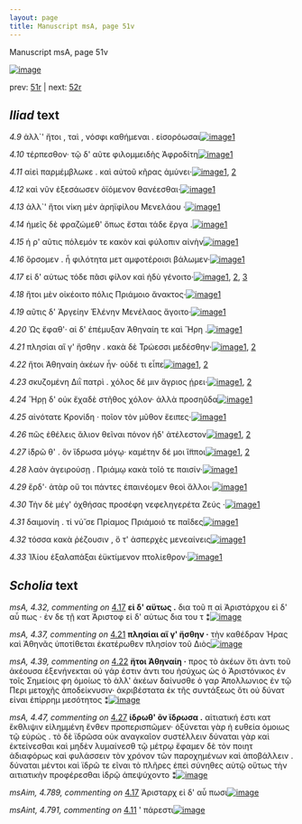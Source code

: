 ```yaml
---
layout: page
title: Manuscript msA, page 51v
---
```


Manuscript msA, page 51v

[![image](http://www.homermultitext.org/iipsrv?OBJ=IIP,1.0&FIF=/project/homer/pyramidal/deepzoom/hmt/vaimg/2017a/VA051VN_0553.tif&WID=100&CVT=JPEG)](http://www.homermultitext.org/ict2/?urn=urn:cite2:hmt:vaimg.2017a:VA051VN_0553)

prev:  [51r](../51r/) | next:  [52r](../52r/)

## *Iliad* text

*4.9* <a id="4.9"/> ἀλλ`' ἤτοι , ταὶ , νόσφι καθήμεναι . εἰσορόωσαι[![image](http://www.homermultitext.org/iipsrv?OBJ=IIP,1.0&FIF=/project/homer/pyramidal/deepzoom/hmt/vaimg/2017a/VA051VN_0553.tif&RGN=0.4865,0.2254,0.3574,0.0278&WID=1000&CVT=JPEG)](http://www.homermultitext.org/ict2/?urn=urn:cite2:hmt:vaimg.2017a:VA051VN_0553@0.4865,0.2254,0.3574,0.0278)[1](#msA_4.784)

*4.10* <a id="4.10"/> τέρπεσθον· τῷ δ' αῦτε φιλομμειδὴς Ἀφροδίτη[![image](http://www.homermultitext.org/iipsrv?OBJ=IIP,1.0&FIF=/project/homer/pyramidal/deepzoom/hmt/vaimg/2017a/VA051VN_0553.tif&RGN=0.4895,0.2442,0.3574,0.0278&WID=1000&CVT=JPEG)](http://www.homermultitext.org/ict2/?urn=urn:cite2:hmt:vaimg.2017a:VA051VN_0553@0.4895,0.2442,0.3574,0.0278)[1](#msA_4.784)

*4.11* <a id="4.11"/> αἰεὶ παρμέμβλωκε . καὶ αὐτοῦ κῆρας ἀμύνει·[![image](http://www.homermultitext.org/iipsrv?OBJ=IIP,1.0&FIF=/project/homer/pyramidal/deepzoom/hmt/vaimg/2017a/VA051VN_0553.tif&RGN=0.4895,0.2637,0.3614,0.0278&WID=1000&CVT=JPEG)](http://www.homermultitext.org/ict2/?urn=urn:cite2:hmt:vaimg.2017a:VA051VN_0553@0.4895,0.2637,0.3614,0.0278)[1](#msAint_4.791), [2](#msA_4.784)

*4.12* <a id="4.12"/> καὶ νῦν ἐξεσάωσεν ὀϊόμενον θανέεσθαι·[![image](http://www.homermultitext.org/iipsrv?OBJ=IIP,1.0&FIF=/project/homer/pyramidal/deepzoom/hmt/vaimg/2017a/VA051VN_0553.tif&RGN=0.4845,0.2802,0.3614,0.0278&WID=1000&CVT=JPEG)](http://www.homermultitext.org/ict2/?urn=urn:cite2:hmt:vaimg.2017a:VA051VN_0553@0.4845,0.2802,0.3614,0.0278)[1](#msA_4.784)

*4.13* <a id="4.13"/> ἀλλ`' ἤτοι νίκη μὲν ἀρηϊφίλου Μενελάου ·[![image](http://www.homermultitext.org/iipsrv?OBJ=IIP,1.0&FIF=/project/homer/pyramidal/deepzoom/hmt/vaimg/2017a/VA051VN_0553.tif&RGN=0.4815,0.2983,0.3614,0.0278&WID=1000&CVT=JPEG)](http://www.homermultitext.org/ict2/?urn=urn:cite2:hmt:vaimg.2017a:VA051VN_0553@0.4815,0.2983,0.3614,0.0278)[1](#msA_4.784)

*4.14* <a id="4.14"/> ἡμεῖς δὲ φραζώμεθ' ὅπως ἔσται τάδε ἔργα .[![image](http://www.homermultitext.org/iipsrv?OBJ=IIP,1.0&FIF=/project/homer/pyramidal/deepzoom/hmt/vaimg/2017a/VA051VN_0553.tif&RGN=0.4905,0.3171,0.3664,0.0278&WID=1000&CVT=JPEG)](http://www.homermultitext.org/ict2/?urn=urn:cite2:hmt:vaimg.2017a:VA051VN_0553@0.4905,0.3171,0.3664,0.0278)[1](#msA_4.784)

*4.15* <a id="4.15"/> ή ρ' αῦτις πόλεμόν τε κακὸν καὶ φύλοπιν αἰνὴν[![image](http://www.homermultitext.org/iipsrv?OBJ=IIP,1.0&FIF=/project/homer/pyramidal/deepzoom/hmt/vaimg/2017a/VA051VN_0553.tif&RGN=0.4905,0.3366,0.3734,0.0278&WID=1000&CVT=JPEG)](http://www.homermultitext.org/ict2/?urn=urn:cite2:hmt:vaimg.2017a:VA051VN_0553@0.4905,0.3366,0.3734,0.0278)[1](#msA_4.784)

*4.16* <a id="4.16"/> ὄρσομεν . ἦ φιλότητα μετ αμφοτέροισι βάλωμεν·[![image](http://www.homermultitext.org/iipsrv?OBJ=IIP,1.0&FIF=/project/homer/pyramidal/deepzoom/hmt/vaimg/2017a/VA051VN_0553.tif&RGN=0.4885,0.3546,0.3784,0.0308&WID=1000&CVT=JPEG)](http://www.homermultitext.org/ict2/?urn=urn:cite2:hmt:vaimg.2017a:VA051VN_0553@0.4885,0.3546,0.3784,0.0308)[1](#msA_4.784)

*4.17* <a id="4.17"/> εἰ δ' αύτως τόδε πᾶσι φίλον καὶ ἡδὺ γένοιτο·[![image](http://www.homermultitext.org/iipsrv?OBJ=IIP,1.0&FIF=/project/homer/pyramidal/deepzoom/hmt/vaimg/2017a/VA051VN_0553.tif&RGN=0.4855,0.3734,0.3784,0.0308&WID=1000&CVT=JPEG)](http://www.homermultitext.org/ict2/?urn=urn:cite2:hmt:vaimg.2017a:VA051VN_0553@0.4855,0.3734,0.3784,0.0308)[1](#msAim_4.789), [2](#msA_4.784), [3](#msA_4.32)

*4.18* <a id="4.18"/> ἤτοι μὲν οἰκέοιτο πόλις Πριάμοιο ἄνακτος·[![image](http://www.homermultitext.org/iipsrv?OBJ=IIP,1.0&FIF=/project/homer/pyramidal/deepzoom/hmt/vaimg/2017a/VA051VN_0553.tif&RGN=0.4835,0.3929,0.3784,0.0308&WID=1000&CVT=JPEG)](http://www.homermultitext.org/ict2/?urn=urn:cite2:hmt:vaimg.2017a:VA051VN_0553@0.4835,0.3929,0.3784,0.0308)[1](#msA_4.784)

*4.19* <a id="4.19"/> αῦτις δ' Ἀργείην Ἑλένην Μενέλαος ἄγοιτο·[![image](http://www.homermultitext.org/iipsrv?OBJ=IIP,1.0&FIF=/project/homer/pyramidal/deepzoom/hmt/vaimg/2017a/VA051VN_0553.tif&RGN=0.4785,0.4117,0.3784,0.0308&WID=1000&CVT=JPEG)](http://www.homermultitext.org/ict2/?urn=urn:cite2:hmt:vaimg.2017a:VA051VN_0553@0.4785,0.4117,0.3784,0.0308)[1](#msA_4.784)

*4.20* <a id="4.20"/> Ὡς ἔφαθ'· αἱ δ' ἐπέμυξαν Ἀθηναίη τε καὶ Ἥρη .[![image](http://www.homermultitext.org/iipsrv?OBJ=IIP,1.0&FIF=/project/homer/pyramidal/deepzoom/hmt/vaimg/2017a/VA051VN_0553.tif&RGN=0.4845,0.4275,0.3964,0.0353&WID=1000&CVT=JPEG)](http://www.homermultitext.org/ict2/?urn=urn:cite2:hmt:vaimg.2017a:VA051VN_0553@0.4845,0.4275,0.3964,0.0353)[1](#msA_4.784)

*4.21* <a id="4.21"/> πλησίαι αἵ γ' ἥσθην . κακὰ δὲ Τρώεσσι μεδέσθην·[![image](http://www.homermultitext.org/iipsrv?OBJ=IIP,1.0&FIF=/project/homer/pyramidal/deepzoom/hmt/vaimg/2017a/VA051VN_0553.tif&RGN=0.4715,0.4463,0.4084,0.0353&WID=1000&CVT=JPEG)](http://www.homermultitext.org/ict2/?urn=urn:cite2:hmt:vaimg.2017a:VA051VN_0553@0.4715,0.4463,0.4084,0.0353)[1](#msA_4.37), [2](#msA_4.784)

*4.22* <a id="4.22"/> ἤτοι Ἀθηναίη ἀκέων ἦν· οὐδέ τι εἶπε[![image](http://www.homermultitext.org/iipsrv?OBJ=IIP,1.0&FIF=/project/homer/pyramidal/deepzoom/hmt/vaimg/2017a/VA051VN_0553.tif&RGN=0.4725,0.4643,0.3644,0.0353&WID=1000&CVT=JPEG)](http://www.homermultitext.org/ict2/?urn=urn:cite2:hmt:vaimg.2017a:VA051VN_0553@0.4725,0.4643,0.3644,0.0353)[1](#msA_4.784), [2](#msA_4.39)

*4.23* <a id="4.23"/> σκυζομένη Διῒ πατρὶ . χόλος δέ μιν ἄγριος ῄρει·[![image](http://www.homermultitext.org/iipsrv?OBJ=IIP,1.0&FIF=/project/homer/pyramidal/deepzoom/hmt/vaimg/2017a/VA051VN_0553.tif&RGN=0.4905,0.4793,0.4174,0.0353&WID=1000&CVT=JPEG)](http://www.homermultitext.org/ict2/?urn=urn:cite2:hmt:vaimg.2017a:VA051VN_0553@0.4905,0.4793,0.4174,0.0353)[1](#msA_4.784), [2](#msAim_4.790)

*4.24* <a id="4.24"/> Ἥρῃ δ' οὐκ ἔχαδὲ στῆθος χόλον· ἀλλὰ προσηῦδα[![image](http://www.homermultitext.org/iipsrv?OBJ=IIP,1.0&FIF=/project/homer/pyramidal/deepzoom/hmt/vaimg/2017a/VA051VN_0553.tif&RGN=0.4835,0.4981,0.4174,0.0353&WID=1000&CVT=JPEG)](http://www.homermultitext.org/ict2/?urn=urn:cite2:hmt:vaimg.2017a:VA051VN_0553@0.4835,0.4981,0.4174,0.0353)[1](#msA_4.784)

*4.25* <a id="4.25"/> αἰνότατε Κρονίδη · ποῖον τὸν μῦθον ἔειπες·[![image](http://www.homermultitext.org/iipsrv?OBJ=IIP,1.0&FIF=/project/homer/pyramidal/deepzoom/hmt/vaimg/2017a/VA051VN_0553.tif&RGN=0.4805,0.5184,0.4174,0.0353&WID=1000&CVT=JPEG)](http://www.homermultitext.org/ict2/?urn=urn:cite2:hmt:vaimg.2017a:VA051VN_0553@0.4805,0.5184,0.4174,0.0353)[1](#msA_4.784)

*4.26* <a id="4.26"/> πῶς ἐθέλεις ἅλιον θεῖναι πόνον ἠδ' ἀτέλεστον[![image](http://www.homermultitext.org/iipsrv?OBJ=IIP,1.0&FIF=/project/homer/pyramidal/deepzoom/hmt/vaimg/2017a/VA051VN_0553.tif&RGN=0.4825,0.5364,0.4174,0.0353&WID=1000&CVT=JPEG)](http://www.homermultitext.org/ict2/?urn=urn:cite2:hmt:vaimg.2017a:VA051VN_0553@0.4825,0.5364,0.4174,0.0353)[1](#msA_4.784), [2](#msA_4.44)

*4.27* <a id="4.27"/> ἱ̈δρῶ θ' . ὃν ἵδρωσα μόγῳ· καμέτην δέ μοι ἵ̈πποι[![image](http://www.homermultitext.org/iipsrv?OBJ=IIP,1.0&FIF=/project/homer/pyramidal/deepzoom/hmt/vaimg/2017a/VA051VN_0553.tif&RGN=0.4875,0.5522,0.4174,0.0391&WID=1000&CVT=JPEG)](http://www.homermultitext.org/ict2/?urn=urn:cite2:hmt:vaimg.2017a:VA051VN_0553@0.4875,0.5522,0.4174,0.0391)[1](#msA_4.47), [2](#msA_4.784)

*4.28* <a id="4.28"/> λαὸν ἀγειρούσῃ . Πριάμῳ κακὰ τοῖό τε παισίν·[![image](http://www.homermultitext.org/iipsrv?OBJ=IIP,1.0&FIF=/project/homer/pyramidal/deepzoom/hmt/vaimg/2017a/VA051VN_0553.tif&RGN=0.4855,0.571,0.4174,0.0391&WID=1000&CVT=JPEG)](http://www.homermultitext.org/ict2/?urn=urn:cite2:hmt:vaimg.2017a:VA051VN_0553@0.4855,0.571,0.4174,0.0391)[1](#msA_4.784)

*4.29* <a id="4.29"/> ἔρδ'· ἀτὰρ οὔ τοι πάντες ἐπαινέομεν θεοὶ ἄλλοι·[![image](http://www.homermultitext.org/iipsrv?OBJ=IIP,1.0&FIF=/project/homer/pyramidal/deepzoom/hmt/vaimg/2017a/VA051VN_0553.tif&RGN=0.4845,0.5898,0.4174,0.0391&WID=1000&CVT=JPEG)](http://www.homermultitext.org/ict2/?urn=urn:cite2:hmt:vaimg.2017a:VA051VN_0553@0.4845,0.5898,0.4174,0.0391)[1](#msA_4.784)

*4.30* <a id="4.30"/> Τὴν δὲ μέγ' ὀχθήσας προσέφη νεφεληγερέτα Ζεύς ·[![image](http://www.homermultitext.org/iipsrv?OBJ=IIP,1.0&FIF=/project/homer/pyramidal/deepzoom/hmt/vaimg/2017a/VA051VN_0553.tif&RGN=0.4875,0.6056,0.4174,0.0391&WID=1000&CVT=JPEG)](http://www.homermultitext.org/ict2/?urn=urn:cite2:hmt:vaimg.2017a:VA051VN_0553@0.4875,0.6056,0.4174,0.0391)[1](#msA_4.784)

*4.31* <a id="4.31"/> δαιμονίη . τί νύ̆ σε Πρίαμος Πριάμοιό τε παῖδες[![image](http://www.homermultitext.org/iipsrv?OBJ=IIP,1.0&FIF=/project/homer/pyramidal/deepzoom/hmt/vaimg/2017a/VA051VN_0553.tif&RGN=0.4875,0.6243,0.4174,0.0391&WID=1000&CVT=JPEG)](http://www.homermultitext.org/ict2/?urn=urn:cite2:hmt:vaimg.2017a:VA051VN_0553@0.4875,0.6243,0.4174,0.0391)[1](#msA_4.784)

*4.32* <a id="4.32"/> τόσσα κακὰ ῥέζουσιν , ὅ τ' ἀσπερχὲς μενεαίνεις[![image](http://www.homermultitext.org/iipsrv?OBJ=IIP,1.0&FIF=/project/homer/pyramidal/deepzoom/hmt/vaimg/2017a/VA051VN_0553.tif&RGN=0.4885,0.6431,0.4174,0.0391&WID=1000&CVT=JPEG)](http://www.homermultitext.org/ict2/?urn=urn:cite2:hmt:vaimg.2017a:VA051VN_0553@0.4885,0.6431,0.4174,0.0391)[1](#msA_4.784)

*4.33* <a id="4.33"/> Ἰ̈λίου ἐξαλαπάξαι ἐϋκτίμενον πτολίεθρον·[![image](http://www.homermultitext.org/iipsrv?OBJ=IIP,1.0&FIF=/project/homer/pyramidal/deepzoom/hmt/vaimg/2017a/VA051VN_0553.tif&RGN=0.4905,0.6634,0.3864,0.0391&WID=1000&CVT=JPEG)](http://www.homermultitext.org/ict2/?urn=urn:cite2:hmt:vaimg.2017a:VA051VN_0553@0.4905,0.6634,0.3864,0.0391)[1](#msA_4.784)

## *Scholia* text

*msA, 4.32, commenting on* [4.17](#4.17)  <a id="msA_4.32"/> **εἰ δ' αὕτως .** δια τοῦ π αἱ Ἀριστάρχου εἰ δ' αὖ πως · ἐν δε τῇ κατ Ἀριστοφ εἰ δ' αύτως δια του τ ⁑[![image](http://www.homermultitext.org/iipsrv?OBJ=IIP,1.0&FIF=/project/homer/pyramidal/deepzoom/hmt/vaimg/2017a/VA051VN_0553.tif&RGN=0.22660280,0.47275242,0.19731024,0.04439834&WID=1000&CVT=JPEG)](http://www.homermultitext.org/ict2/?urn=urn:cite2:hmt:vaimg.2017a:VA051VN_0553@0.22660280,0.47275242,0.19731024,0.04439834)

*msA, 4.37, commenting on* [4.21](#4.21)  <a id="msA_4.37"/> **πλησίαι αἵ γ' ἤσθην ·** τὴν καθέδραν Ήρας καὶ Ἀθηνᾶς ὑποτίθεται ἐκατέρωθεν πλησίον τοῦ Διὸς[![image](http://www.homermultitext.org/iipsrv?OBJ=IIP,1.0&FIF=/project/homer/pyramidal/deepzoom/hmt/vaimg/2017a/VA051VN_0553.tif&RGN=0.21720707,0.51217151,0.20394252,0.04356846&WID=1000&CVT=JPEG)](http://www.homermultitext.org/ict2/?urn=urn:cite2:hmt:vaimg.2017a:VA051VN_0553@0.21720707,0.51217151,0.20394252,0.04356846)

*msA, 4.39, commenting on* [4.22](#4.22)  <a id="msA_4.39"/> **ἤτοι Ἀθηναίη ·** προς τὸ ἀκέων ὅτι ἀντι τοῦ ἀκέουσα ἐξενήνεκται οὐ γάρ ἐστιν ἀντι του ἠσύχως ὡς ὁ Ἀριστόνικος ἐν τοῖς Σημείοις φη ὁμοίως τὸ ἀλλ' ἀκέων δαίνυσθε ὁ γαρ Ἀπολλωνιος ἐν τῷ Περι μετοχῆς ἀποδείκνυσιν· ἀκριβέστατα ἐκ τῆς συντάξεως ὅτι οὐ δύνατ εἰναι ἐπίρρημ μεσότητος ⁑[![image](http://www.homermultitext.org/iipsrv?OBJ=IIP,1.0&FIF=/project/homer/pyramidal/deepzoom/hmt/vaimg/2017a/VA051VN_0553.tif&RGN=0.23157701,0.55366528,0.19841562,0.12282158&WID=1000&CVT=JPEG)](http://www.homermultitext.org/ict2/?urn=urn:cite2:hmt:vaimg.2017a:VA051VN_0553@0.23157701,0.55366528,0.19841562,0.12282158)

*msA, 4.47, commenting on* [4.27](#4.27)  <a id="msA_4.47"/> **ἱδρωθ' ὃν ἵδρωσα .** αἱτιατική ἐστι κατ ἕκθλιψιν εἰλημμένη ἔνθεν προπερισπῶμεν· ὀξύνεται γὰρ ἡ ευθεία ὁμοιως τῷ εὐρώς . τὸ δὲ ϊδρῶσα οὐκ αναγκαῖον συστέλλειν δύναται γὰρ καὶ ἐκτείνεσθαι καὶ μηδὲν λυμαίνεσθ τῷ μέτρῳ ἔφαμεν δὲ τὸν ποιητ ἀδιαφόρως καὶ φυλάσσειν τὸν χρόνον τῶν παροχημένων καὶ ἀποβάλλειν . δύναται μέντοι καὶ ϊδρῶ τε εῖναι τὸ πλῆρες ἐπεὶ σύνηθες αὐτῷ οὕτως τὴν αιτιατικὴν προφέρεσθαι ἰδρῷ ἀπεψύχοντο ⁑[![image](http://www.homermultitext.org/iipsrv?OBJ=IIP,1.0&FIF=/project/homer/pyramidal/deepzoom/hmt/vaimg/2017a/VA051VN_0553.tif&RGN=0.23157701,0.70539419,0.68201916,0.10124481&WID=1000&CVT=JPEG)](http://www.homermultitext.org/ict2/?urn=urn:cite2:hmt:vaimg.2017a:VA051VN_0553@0.23157701,0.70539419,0.68201916,0.10124481)

*msAim, 4.789, commenting on* [4.17](#4.17)  <a id="msAim_4.789"/> Ἀρισταρχ εἰ δ' αὖ πωσι[![image](http://www.homermultitext.org/iipsrv?OBJ=IIP,1.0&FIF=/project/homer/pyramidal/deepzoom/hmt/vaimg/2017a/VA051VN_0553.tif&RGN=0.44288873,0.37814661,0.03868828,0.01964039&WID=1000&CVT=JPEG)](http://www.homermultitext.org/ict2/?urn=urn:cite2:hmt:vaimg.2017a:VA051VN_0553@0.44288873,0.37814661,0.03868828,0.01964039)

*msAint, 4.791, commenting on* [4.11](#4.11)  <a id="msAint_4.791"/> ' πάρεστι[![image](http://www.homermultitext.org/iipsrv?OBJ=IIP,1.0&FIF=/project/homer/pyramidal/deepzoom/hmt/vaimg/2017a/VA051VN_0553.tif&RGN=0.86366986,0.26569848,0.03260870,0.01479945&WID=1000&CVT=JPEG)](http://www.homermultitext.org/ict2/?urn=urn:cite2:hmt:vaimg.2017a:VA051VN_0553@0.86366986,0.26569848,0.03260870,0.01479945)